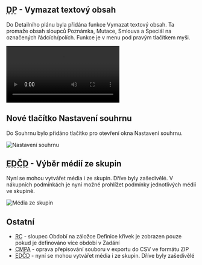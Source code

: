 ﻿---
categories: [fenix]
layout: fenix
---
## <abbr title="Detailní plán">DP</abbr> - Vymazat textový obsah
Do Detailního plánu byla přidána funkce Vymazat textový obsah. Ta promaže obsah sloupců Poznámka, Mutace, Smlouva a Speciál na označených řádcích/polích. Funkce je v menu pod pravým tlačítkem myši. 

<video src="{{site.url}}/data/vymazatext.mp4" type="video/mp4" controls>Vymazání textového obsahu</video>

## Nové tlačítko Nastavení souhrnu
Do Souhrnu bylo přidáno tlačítko pro otevření okna Nastavení souhrnu.  

![Nastavení souhrnu]({{site.url}}/data/nastavitsouhrn.png "Nastavení souhrnu")

## <abbr title="Editor definic částí dnů">EDČD</abbr> - Výběr médií ze skupin
Nyní se mohou vytvářet média i ze skupin. Dříve byly zašedivělé. V nákupních podmínkách je nyní možné prohlížet podmínky jednotlivých médií ve skupině. 

![Média ze skupin]({{site.url}}/data/mediazeskupin.png "Média ze skupin")

## Ostatní
<ul><li><abbr title="Reachové křivky">RC</abbr> - sloupec Období na záložce Definice křivek je zobrazen pouze pokud je definováno více období v Zadání</li>
    <li><abbr title="Cross-mediální postanylýza">CMPA</abbr> - oprava přepisování souboru v exportu do CSV ve formátu ZIP</li>
    <li><abbr title="Editor definic částí dnů">EDČD</abbr> - nyní se mohou vytvářet média i ze skupin. Dříve byly zašedivělé</li>
</ul>
